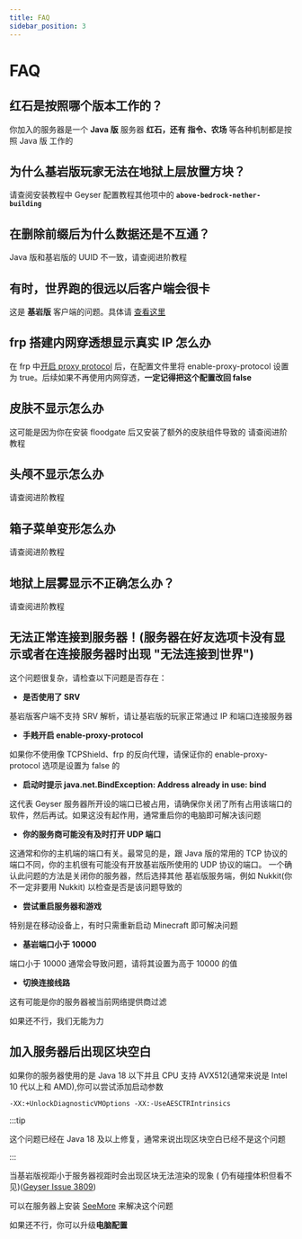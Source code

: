 ```yaml
---
title: FAQ
sidebar_position: 3
---
```


# FAQ

## 红石是按照哪个版本工作的？

你加入的服务器是一个 **Java 版** 服务器
**红石，还有 指令、农场** 等各种机制都是按照 Java 版 工作的

## 为什么基岩版玩家无法在地狱上层放置方块？

请查阅安装教程中 Geyser 配置教程其他项中的 **`above-bedrock-nether-building`**

## 在删除前缀后为什么数据还是不互通？

Java 版和基岩版的 UUID 不一致，请查阅进阶教程

## 有时，世界跑的很远以后客户端会很卡

这是 **基岩版**
客户端的问题。具体请 [查看这里](https://minecraft.fandom.com/zh/wiki/%E5%9F%BA%E5%B2%A9%E7%89%88%E8%B7%9D%E7%A6%BB%E7%8E%B0%E8%B1%A1)

## frp 搭建内网穿透想显示真实 IP 怎么办

在 frp 中[开启 proxy protocol](/advance/Linux/frp#配置proxy-protocol)
后，在配置文件里将 enable-proxy-protocol 设置为 true。后续如果不再使用内网穿透，**一定记得把这个配置改回 false**

## 皮肤不显示怎么办

这可能是因为你在安装 floodgate 后又安装了额外的皮肤组件导致的
请查阅进阶教程

## 头颅不显示怎么办

请查阅进阶教程

## 箱子菜单变形怎么办

请查阅进阶教程

## 地狱上层雾显示不正确怎么办？

请查阅进阶教程

## 无法正常连接到服务器！(服务器在好友选项卡没有显示或者在连接服务器时出现 "无法连接到世界")

这个问题很复杂，请检查以下问题是否存在：

- **是否使用了 SRV**

基岩版客户端不支持 SRV 解析，请让基岩版的玩家正常通过 IP 和端口连接服务器

- **手贱开启 enable-proxy-protocol**

如果你不使用像 TCPShield、frp 的反向代理，请保证你的 enable-proxy-protocol 选项是设置为 false 的

- **启动时提示 java.net.BindException: Address already in use: bind**

这代表 Geyser 服务器所开设的端口已被占用，请确保你关闭了所有占用该端口的软件，然后再试。如果这没有起作用，通常重启你的电脑即可解决该问题

- **你的服务商可能没有及时打开 UDP 端口**

这通常和你的主机端的端口有关。最常见的是，跟 Java 版的常用的 TCP 协议的端口不同，你的主机很有可能没有开放基岩版所使用的 UDP
协议的端口。
一个确认此问题的方法是关闭你的服务器，然后选择其他 基岩版服务端，例如 Nukkit(你不一定非要用 Nukkit) 以检查是否是该问题导致的

- **尝试重启服务器和游戏**

特别是在移动设备上，有时只需重新启动 Minecraft 即可解决问题

- **基岩端口小于 10000**

端口小于 10000 通常会导致问题，请将其设置为高于 10000 的值

- **切换连接线路**

这有可能是你的服务器被当前网络提供商过滤

如果还不行，我们无能为力

## 加入服务器后出现区块空白

如果你的服务器使用的是 Java 18 以下并且 CPU 支持 AVX512(通常来说是 Intel 10 代以上和 AMD),你可以尝试添加启动参数

```text
-XX:+UnlockDiagnosticVMOptions -XX:-UseAESCTRIntrinsics
```

:::tip

这个问题已经在 Java 18 及以上修复，通常来说出现区块空白已经不是这个问题

:::

当基岩版视距小于服务器视距时会出现区块无法渲染的现象 (
仍有碰撞体积但看不见)([Geyser Issue 3809](https://github.com/GeyserMC/Geyser/issues/3809))

可以在服务器上安装 [SeeMore](https://modrinth.com/plugin/seemore) 来解决这个问题

如果还不行，你可以升级**电脑配置**

